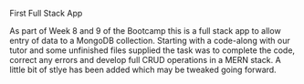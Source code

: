 First Full Stack App

As part of Week 8 and 9 of the Bootcamp this is a full stack app to allow entry of data to a MongoDB collection.  Starting with a code-along with our tutor and some unfinished files supplied the task was to complete the code, correct any errors and develop full CRUD operations in a MERN stack. A little bit of stlye has been added which may be tweaked going forward. 


